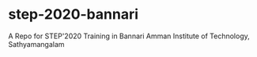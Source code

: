 # step-2020-bannari
A Repo for STEP'2020 Training in Bannari Amman Institute of Technology, Sathyamangalam
